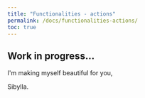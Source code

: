 ```yaml
---
title: "Functionalities - actions"
permalink: /docs/functionalities-actions/
toc: true
---
```



## Work in progress...


I'm making myself beautiful for you,

  Sibylla.


